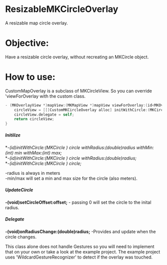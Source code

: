 ResizableMKCircleOverlay
========================
A resizable map circle overlay.  

Objective:
======
Have a resizable circle overlay, without recreating an MKCircle object.

How to use:
======
CustomMapOverlay is a subclass of MKCircleView.  So you can override 'viewForOverlay with the custom class.

```objective-c
- (MKOverlayView *)mapView:(MKMapView *)mapView viewForOverlay:(id<MKOverlay>)overlay{
    circleView = [[[CustomMKCircleOverlay alloc] initWithCircle:(MKCircle *)overlay withRadius:setRadius] init];
    circleView.delegate = self;
    return circleView;
}
```

##### Initilize
**-(id)initWithCircle:(MKCircle *) circle withRadius:(double)radius withMin:(int) min withMax:(int) max;**   
**-(id)initWithCircle:(MKCircle *) circle withRadius:(double)radius;**   
**-(id)initWithCircle:(MKCircle *) circle;**   

-radius is always in meters   
-min/max will set a min and max size for the circle (also meters).   

##### UpdateCircle
**-(void)setCircleOffset:offset;** - passing 0 will set the circle to the inital radius.

##### Delegate
**-(void)onRadiusChange:(double)radius;** -Provides and update when the circle changes.   
   
This class alone does not handle Gestures so you will need to implement that on your own or take a look at the example project.  The example project uses 'WildcardGestureRecognizer' to detect if the overlay was touched.  


